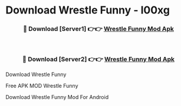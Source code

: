 # Download Wrestle Funny - l00xg



<div align="center">
<h3>🔴 Download [Server1] 👉👉 <a href="https://momento.my/?title=Wrestle_Funny">Wrestle Funny Mod Apk</a></h3><br>

<h3>🔴 Download [Server2] 👉👉 <a href="https://momento.my/?title=Wrestle_Funny">Wrestle Funny Mod Apk</a></h3>
</div>



Download Wrestle Funny 

Free APK MOD Wrestle Funny 

Download Wrestle Funny Mod For Android

